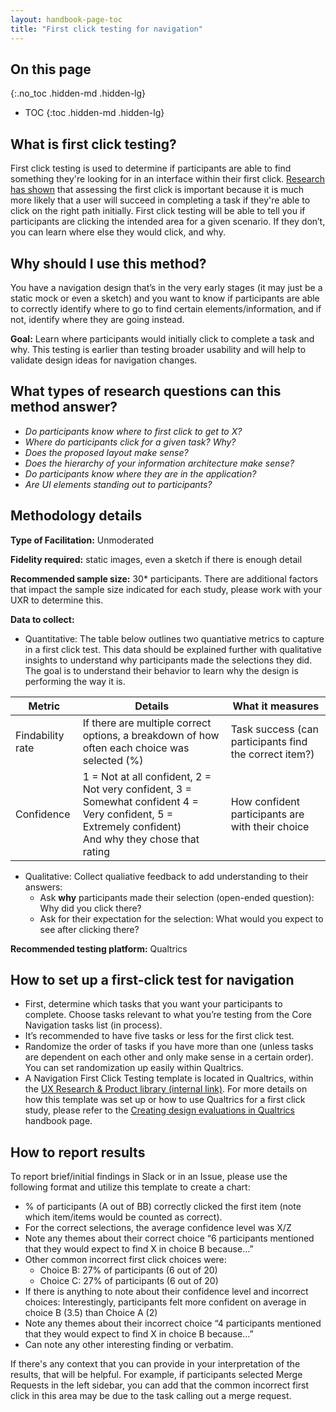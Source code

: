 ```yaml
---
layout: handbook-page-toc
title: "First click testing for navigation"
---
```


## On this page
{:.no_toc .hidden-md .hidden-lg}

- TOC
{:toc .hidden-md .hidden-lg}

## What is first click testing?
First click testing is used to determine if participants are able to find something they're looking for in an interface within their first click. [Research has shown](http://webusability.com/firstclick-usability-testing/) that assessing the first click is important because it is much more likely that a user will succeed in completing a task if they're able to click on the right path initially. First click testing will be able to tell you if participants are clicking the intended area for a given scenario. If they don’t, you can learn where else they would click, and why. 

## Why should I use this method? 
You have a navigation design that’s in the very early stages (it may just be a static mock or even a sketch) and you want to know if participants are able to correctly identify where to go to find certain elements/information, and if not, identify where they are going instead. 

**Goal:** Learn where participants would initially click to complete a task and why. This testing is earlier than testing broader usability and will help to validate design ideas for navigation changes. 

## What types of research questions can this method answer? 
* _Do participants know where to first click to get to X?_
* _Where do participants click for a given task? Why?_
* _Does the proposed layout make sense?_
* _Does the hierarchy of your information architecture make sense?_
* _Do participants know where they are in the application?_
* _Are UI elements standing out to participants?_


## Methodology details
**Type of Facilitation:** Unmoderated 

**Fidelity required:** static images, even a sketch if there is enough detail 

**Recommended sample size:** 30* participants. There are additional factors that impact the sample size indicated for each study, please work with your UXR to determine this. 

**Data to collect:**

- Quantitative: The table below outlines two quantiative metrics to capture in a first click test. This data should be explained further with qualitative insights to understand why participants made the selections they did. The goal is to understand their behavior to learn why the design is performing the way it is. 

|Metric|Details|What it measures|
|----|----|----|
|Findability rate |If there are multiple correct options, a breakdown of how often each choice was selected (%)|Task success (can participants find the correct item?)|
|Confidence |1 = Not at all confident, 2 = Not very confident, 3 = Somewhat confident 4 = Very confident, 5 = Extremely confident) <br> And why they chose that rating| How confident participants are with their choice|

- Qualitative: Collect qualiative feedback to add understanding to their answers: 
    - Ask **why** participants made their selection (open-ended question): Why did you click there?
    - Ask for their expectation for the selection: What would you expect to see after clicking there? 

**Recommended testing platform:** Qualtrics

## How to set up a first-click test for navigation

- First, determine which tasks that you want your participants to complete. Choose tasks relevant to what you’re testing from the Core Navigation tasks list (in process). 
- It’s recommended to have five tasks or less for the first click test. 
- Randomize the order of tasks if you have more than one (unless tasks are dependent on each other and only make sense in a certain order). You can set randomization up easily within Qualtrics. 
- A Navigation First Click Testing template is located in Qualtrics, within the [UX Research & Product library (internal link)](https://gitlab.eu.qualtrics.com/Q/SurveysSection?ContextLibraryID=GR_6ziMa2ooJx4Y6SF&LibraryID=GR_6ziMa2ooJx4Y6SF). For more details on how this template was set up or how to use Qualtrics for a first click study, please refer to the [Creating design evaluations in Qualtrics](https://about.gitlab.com/handbook/product/ux/ux-research-training/creating-design-evaluations/#first-click-tests) handbook page.


## How to report results
To report brief/initial findings in Slack or in an Issue, please use the following format and utilize this template to create a chart:
- % of participants (A out of BB) correctly clicked the first item (note which item/items would be counted as correct).
- For the correct selections, the average confidence level was X/Z
- Note any themes about their correct choice “6 participants mentioned that they would expect to find X in choice B because…”
- Other common incorrect first click choices were:
    - Choice B: 27% of participants (6 out of 20) 
    - Choice C: 27% of participants (6 out of 20) 
- If there is anything to note about their confidence level and incorrect choices: Interestingly, participants felt more confident on average in choice B (3.5) than Choice A (2)
- Note any themes about their incorrect choice “4 participants mentioned that they would expect to find X in choice B because…”
- Can note any other interesting finding or verbatim. 

If there's any context that you can provide in your interpretation of the results, that will be helpful. For example, if participants selected Merge Requests in the left sidebar, you can add that the common incorrect first click in this area may be due to the task calling out a merge request. 



